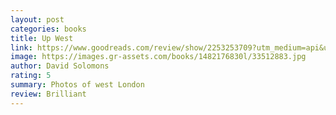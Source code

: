 ```yaml
---
layout: post
categories: books
title: Up West
link: https://www.goodreads.com/review/show/2253253709?utm_medium=api&utm_source=rss
image: https://images.gr-assets.com/books/1482176830l/33512883.jpg
author: David Solomons
rating: 5
summary: Photos of west London
review: Brilliant
---
```



